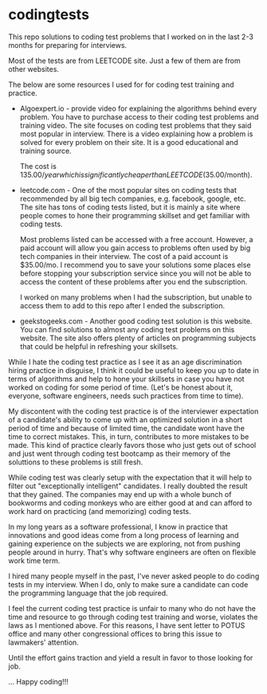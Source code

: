 # codingtests

This repo solutions to coding test problems that I worked on in the last 2-3 months for 
preparing for interviews.

Most of the tests are from LEETCODE site. Just a few of them are from other websites.

The below are some resources I used for for coding test training and practice.

- Algoexpert.io - provide video for explaining the algorithms behind every problem.
    You have to purchase access to their coding test problems and training video.
    The site focuses on coding test problems that they said most popular in interview.
    There is a video explaining how a problem is solved for every problem on their site.
    It is a good educational and training source. 

    The cost is $135.00/year which is significantly cheaper than LEETCODE ($35.00/month).

- leetcode.com - One of the most popular sites on coding tests that recommended by all big
    tech companies, e.g. facebook, google, etc.  The site has tons of coding tests listed,
    but it is mainly a site where people comes to hone their programming skillset and get
    familiar with coding tests.

    Most problems listed can be accessed with a free account. However, a paid account will
    allow you gain access to problems often used by big tech companies in their interview.
    The cost of a paid account is $35.00/mo. I recommend you to save your solutions some
    places else before stopping your subscription service since you will not be able to access
    the content of these problems after you end the subscription.

    I worked on many problems when I had the subscription, but unable to access them to add
    to this repo after I ended the subscription.

- geekstogeeks.com - Another good coding test solution is this website. You can find solutions
    to almost any coding test problems on this website. The site also offers plenty of articles
    on programming subjects that could be helpful in refreshing your skillsets.

While I hate the coding test practice as I see it as an age discrimination hiring practice in
disguise, I think it could be useful to keep you up to date in terms of algorithms and help to
hone your skillsets in case you have not worked on coding for some period of time. (Let's be
honest about it, everyone, software engineers, needs such practices from time to time).

My discontent with the coding test practice is of the interviewer expectation of a candidate's 
ability to come up with an optimized solution in a short period of time and because of limited
time, the candidate wont have the time to correct mistakes. This, in turn, contributes to more
mistakes to be made. This kind of practice clearly favors those who just gets out of school and 
just went through coding test bootcamp as their memory of the soluttions to these problems is 
still fresh.

While coding test was clearly setup with the expectation that it will help to filter out 
"exceptionally intelligent" candidates. I really doubted the result that they gained. 
The companies may end up with a whole bunch of bookworms and coding monkeys who are either good 
at and can afford to work hard on practicing (and memorizing) coding tests.

In my long years as a software professional, I know in practice that innovations and good ideas 
come from a long process of learning and gaining experience on the subjects we are exploring, not
from pushing people around in hurry. That's why software engineers are often on flexible work
time term.

I hired many people myself in the past, I've never asked people to do coding tests in my interview. 
When I do, only to make sure a candidate can code the programming language that the job required. 

I feel the current coding test practice is unfair to many who do not have the time and resource 
to go through coding test training and worse, violates the laws as I mentioned above. For this
reasons, I have sent letter to POTUS office and many other congressional offices to bring this
issue to lawmakers' attention.

Until the effort gains traction and yield a result in favor to those looking for job.

... Happy coding!!!

  

 




 



  






 




